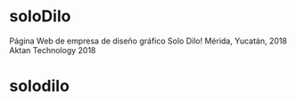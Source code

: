 # soloDilo
Página Web de empresa de diseño gráfico Solo Dilo!
Mérida, Yucatán, 2018
Aktan Technology 2018
# solodilo
